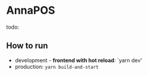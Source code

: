 # AnnaPOS
todo:

## How to run
- development - **frontend with hot reload**: `yarn dev'
- production: `yarn build-and-start`